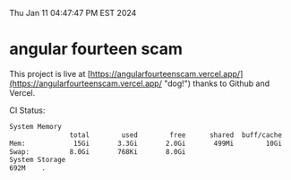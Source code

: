 Thu Jan 11 04:47:47 PM EST 2024

# angular fourteen scam


This project is live at [https://angularfourteenscam.vercel.app/](https://angularfourteenscam.vercel.app/ "dog!") thanks to Github and Vercel.

CI Status: 

```bash
System Memory
               total        used        free      shared  buff/cache   available
Mem:            15Gi       3.3Gi       2.0Gi       499Mi        10Gi        12Gi
Swap:          8.0Gi       768Ki       8.0Gi
System Storage
692M	.
```
```bash
